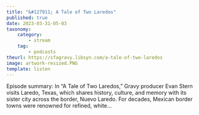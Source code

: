 ```yaml
---
title: "&#127911; A Tale of Two Laredos"
published: true
date: 2023-03-31-05-03
taxonomy:
    category:
        - stream
    tag:
        - podcasts
theurl: https://sfagravy.libsyn.com/a-tale-of-two-laredos
image: artwork-resized.PNG
template: listen
---
```


Episode summary: In &ldquo;A Tale of Two Laredos,&rdquo; Gravy producer Evan Stern visits Laredo, Texas, which shares history, culture, and memory with its sister city across the border, Nuevo Laredo. For decades, Mexican border towns were renowned for refined, white&hellip;
